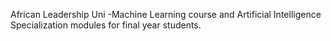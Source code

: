 African Leadership Uni -Machine Learning course and Artificial Intelligence Specialization modules for final year students.
